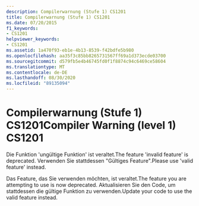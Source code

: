 ```yaml
---
description: Compilerwarnung (Stufe 1) CS1201
title: Compilerwarnung (Stufe 1) CS1201
ms.date: 07/20/2015
f1_keywords:
- CS1201
helpviewer_keywords:
- CS1201
ms.assetid: 1a470f93-eb1e-4b13-8539-f42bdfe5b980
ms.openlocfilehash: aa35f3c85bb8265731567ff69a1d373ecde03700
ms.sourcegitcommit: d579fb5e4b46745fd0f1f8874c94c6469ce58604
ms.translationtype: MT
ms.contentlocale: de-DE
ms.lasthandoff: 08/30/2020
ms.locfileid: "89135094"
---
```

# <a name="compiler-warning-level-1-cs1201"></a><span data-ttu-id="470e3-103">Compilerwarnung (Stufe 1) CS1201</span><span class="sxs-lookup"><span data-stu-id="470e3-103">Compiler Warning (level 1) CS1201</span></span>
<span data-ttu-id="470e3-104">Die Funktion 'ungültige Funktion' ist veraltet.</span><span class="sxs-lookup"><span data-stu-id="470e3-104">The feature 'invalid feature' is deprecated.</span></span> <span data-ttu-id="470e3-105">Verwenden Sie stattdessen "Gültiges Feature".</span><span class="sxs-lookup"><span data-stu-id="470e3-105">Please use 'valid feature' instead.</span></span>  
  
 <span data-ttu-id="470e3-106">Das Feature, das Sie verwenden möchten, ist veraltet.</span><span class="sxs-lookup"><span data-stu-id="470e3-106">The feature you are attempting to use is now deprecated.</span></span> <span data-ttu-id="470e3-107">Aktualisieren Sie den Code, um stattdessen die gültige Funktion zu verwenden.</span><span class="sxs-lookup"><span data-stu-id="470e3-107">Update your code to use the valid feature instead.</span></span>
